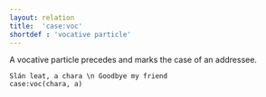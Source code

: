 ```yaml
---
layout: relation
title:  'case:voc'
shortdef : 'vocative particle'
---
```


A vocative particle precedes and marks the case of an addressee.

~~~ sdparse
Slán leat, a chara \n Goodbye my friend
case:voc(chara, a)
~~~

